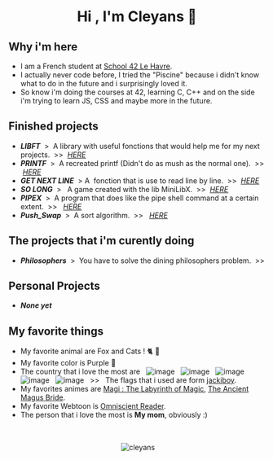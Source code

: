 <h1 align="center">Hi , I'm Cleyans 👋</h1>

<h2 align="left">Why i'm here</h3>

- I am a French student at [School 42 Le Havre](https://www.42lehavre.fr/).
- I actually never code before, I tried the "Piscine" because i didn't know what to do in the future and i surprisingly loved it.
- So know i'm doing the courses at 42, learning C, C++ and on the side i'm trying to learn JS, CSS and maybe more in the future.

<h2 align="left">Finished projects</h2>

- **_LIBFT_**&nbsp; > &nbsp;A library with useful fonctions that would help me for my next projects.&nbsp; >> &nbsp;_[HERE](https://github.com/Cleyans/Libft)_
- **_PRINTF_**&nbsp; > &nbsp;A recreated printf (Didn't do as mush as the normal one).&nbsp; >> &nbsp;_[HERE](https://github.com/Cleyans/Printf)_
- **_GET NEXT LINE_**&nbsp; > A &nbsp;fonction that is use to read line by line.&nbsp; >> &nbsp;_[HERE](https://github.com/Cleyans/GetNextLine)_
- **_SO LONG_**&nbsp; > &nbsp; A game created with the lib MiniLibX.&nbsp; >> &nbsp;_[HERE](https://github.com/Cleyans/SoLong)_
- **_PIPEX_**&nbsp; > &nbsp;A program that does like the pipe shell command at a certain extent.&nbsp; >> &nbsp; _[HERE](https://github.com/Cleyans/Pipex)_
- **_Push_Swap_**&nbsp; > &nbsp;A sort algorithm.&nbsp; >> &nbsp; _[HERE](https://git.com/Cleyans/Push-swap)_

<h2>The projects that i'm curently doing</h2>

- **_Philosophers_**&nbsp; > &nbsp;You have to solve the dining philosophers problem.&nbsp; >>

<h2>Personal Projects</h2>

- **_None yet_**

<h2>My favorite things</h2>

- My favorite animal are Fox and Cats ! 🐈 🦊
- My favorite color is Purple 💜
- The country that i love the most are &nbsp; ![image](https://github.com/Cleyans/Cleyans/assets/138831731/4328cb6a-c926-4267-86a2-fc4bb2ed218a) &nbsp; ![image](https://github.com/Cleyans/Cleyans/assets/138831731/a0507243-f1d9-4cc1-959f-02a60d8ae4f6) &nbsp; ![image](https://github.com/Cleyans/Cleyans/assets/138831731/ee4f3ccc-844d-4718-83b0-b86dfeb41831) &nbsp; ![image](https://github.com/Cleyans/Cleyans/assets/138831731/bd171dac-6af5-4faf-8ea4-699e9283afa3) &nbsp; ![image](https://github.com/Cleyans/Cleyans/assets/138831731/6bab0d59-ae5e-4226-a2ed-5745f6033df1) &nbsp; >> &nbsp; The flags that i used are form [jackiboy](https://github.com/jackiboy).
- My favorites animes are [Magi : The Labyrinth of Magic](https://www.nautiljon.com/animes/magi+-+the+labyrinth+of+magic.html), [The Ancient Magus Bride](https://www.nautiljon.com/mangas/the+ancient+magus+bride.html).
- My favorite Webtoon is [Omniscient Reader](https://www.webtoons.com/en/action/omniscient-reader/list?title_no=2154).
- The person that i love the most is **My mom**, obviously :)
<p>
  &nbsp;
</p>
<p align="center">&nbsp;<img align="center" src="https://github-readme-stats.vercel.app/api?username=cleyans&show_icons=true&locale=en" alt="cleyans" /></p>
<p>
&nbsp;
</p>

